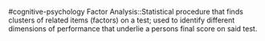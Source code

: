 #cognitive-psychology 
Factor Analysis::Statistical procedure that finds clusters of related items (factors) on a test; used to identify different dimensions of performance that underlie a persons final score on said test.
<!--SR:!2024-04-07,1,230-->